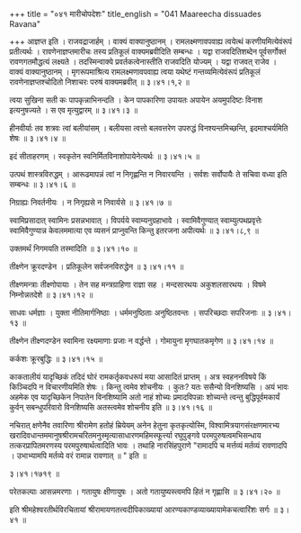 +++
title = "०४१ मारीचोपदेशः"
title_english = "041 Maareecha dissuades Ravana"

+++
आज्ञप्त इति । राजवद्राजार्हम् । वाक्यं वाक्यानुष्ठानम् । रामलक्ष्मणावपवाह्य त्वयेत्थं करणीयमित्येवंरूपं प्रतीत्यर्थः । रावणेनाज्ञप्तमारीचः तस्य प्रतिकूलं वाक्यमब्रवीदिति सम्बन्धः । यद्वा राजवदितिशब्देन पूर्वसर्गोक्तं रावणगतमौद्धत्यं लक्ष्यते । तदस्मिन्वाक्ये प्रवर्तकत्वेनास्तीति राजवदिति योज्यम् । यद्वा राजवत् राजेव । वाक्यं वाक्यानुष्ठानम् । मृगरूपमाश्रित्य रामलक्ष्मणावपवाह्य त्वया यथेष्टं गन्तव्यमित्येवंरूपं प्रतिकूलं रावणेनाज्ञप्तश्चोदितो निशाचरः परुषं वाक्यमब्रवीत्  ॥  ३।४१।१,२ ॥   

  

त्वया सुखिना सती कः पापकृन्नाभिनन्दति । केन पापकारिणा उपायतः अपायेन अयमुपदिष्टः विनाश इत्यनुषज्यते । स एव मृत्युद्वारम्  ॥  ३।४१।३ ॥   

  

हीनवीर्याः तव शत्रवः त्वां बलीयांसम् । बलीयसा त्वत्तो बलवत्तरेण उपरुद्धं विनश्यन्तमिच्छन्ति, इदमाश्चर्यमिति शेषः  ॥  ३।४१।४ ॥   

  

इदं सीताहरणम् । स्वकृतेन स्वनिर्मितविनाशोपायेनेत्यर्थः  ॥  ३।४१।५ ॥   

  

उत्पथं शास्त्रविरुद्धम् । आरूढमापन्नं त्वां न निगृह्णन्ति न निवारयन्ति । सर्वशः सर्वोपायैः ते सचिवा वध्या इति सम्बन्धः  ॥  ३।४१।६ ॥   

  

निग्राह्यः निवर्तनीयः । न निगृह्यसे न निवार्यसे  ॥  ३।४१।७ ॥   

  

स्वामिप्रसादात् स्वामिनः प्रसन्नभावात् । विपर्यये स्वाम्यनुग्रहाभावे । स्वामिवैगुण्यात् स्वाम्युत्पथप्रवृत्तेः स्वामिवैगुण्यान्न केवलममात्या एव व्यसनं प्राप्नुवन्ति किन्तु इतरजना अपीत्यर्थः  ॥  ३।४१।८,९ ॥   

  

उक्तमर्थं निगमयति तस्मादिति  ॥  ३।४१।१० ॥   

  

तीक्ष्णेन क्रूरदण्डेन । प्रतिकूलेन सर्वजनविरुद्धेन  ॥  ३।४१।११ ॥   

  

तीक्ष्णमन्त्राः तीक्ष्णोपायाः । तेन सह मन्त्रग्राहिणा राज्ञा सह । मन्दसारथयः अकुशलसारथयः । विषमे निम्नोन्नतदेशे  ॥  ३।४१।१२ ॥   

  

साधवः धर्मज्ञाः । युक्ता नीतिमार्गनिष्ठाः । धर्ममनुष्ठिताः अनुष्ठितवन्तः । सपरिच्छदाः सपरिजनाः  ॥  ३।४१।१३ ॥   

  

तीक्ष्णेन तीक्ष्णदण्डेन स्वामिना रक्ष्यमाणाः प्रजाः न वर्द्धन्ते । गोमायुना मृगघातकमृगेण  ॥  ३।४१।१४ ॥   

  

कर्कशः क्रूरबुद्धिः  ॥  ३।४१।१५ ॥   

  

काकतालीयं यादृच्छिकं तदिदं घोरं रामकर्तृकवधरूपं मया आसादितं प्राप्तम् । अत्र स्वहननविषये किं किञ्चिदपि न विचारणीयमिति शेषः । किन्तु त्वमेव शोचनीयः । कुतः? यतः ससैन्यो विनशिष्यसि । अयं भावः अहमेक एव यादृच्छिकेन निपातेन विनशिष्यामि अतो नाहं शोच्यः प्रमादविपन्नाः शोच्यन्ते त्वन्तु बुद्धिपूर्वमकार्यं कुर्वन् सबन्धुपरिवारो विनशिष्यसि अतस्त्वमेव शोचनीय इति  ॥  ३।४१।१६ ॥   

  

नचिरात् क्षणेनैव तवारिणा श्रीरामेण हतोहं म्रियेयम् अनेन हेतुना कृतकृत्योस्मि, विश्वामित्रयागसंरक्षणमारभ्य खरादिवधान्तममानुषश्रीरामचरितमनुस्मृत्यासाधारणमहिमस्फूर्त्त्या रघुपुङ्गवे परमपुरुषत्वमभिसन्धाय तत्करप्रापितमरणस्य परमपुरुषार्थत्वादिति भावः । तथाहि नारसिंहपुराणे "रामादपि च मर्त्तव्यं मर्तव्यं रावणादपि । उभाभ्यामपि मर्तव्ये वरं रामान्न रावणात्  ॥ " इति ॥   

३।४१।१७१९  ॥   

परेतकल्पाः आसन्नमरणाः । गतायुषः क्षीणायुषः । अतो गतायुष्यस्त्वमपि हितं न गृह्णासि  ॥  ३।४१।२० ॥   

  

इति श्रीमहेश्वरतीर्थविरचितायां श्रीरामायणतत्त्वदीपिकाख्यायां आरण्यकाण्डव्याख्यायामेकचत्वारिंशः सर्गः  ॥  ३।४१ ॥   

  

